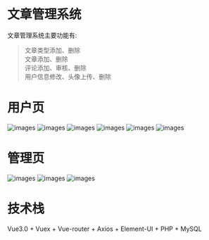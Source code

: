 # 文章管理系统
  文章管理系统主要功能有:  
  >文章类型添加、删除  
  >文章添加、删除  
  >评论添加、审核、删除  
  >用户信息修改、头像上传、删除  
# 用户页
  ![images](screenShots/login.PNG)
  ![images](screenShots/aside.PNG)
  ![images](screenShots/main.PNG)
  ![images](screenShots/atricle-detail.PNG)
  ![images](screenShots/article-add.PNG)
  ![images](screenShots/my-message.PNG)
# 管理页
  ![images](screenShots/type-admin.PNG)
  ![images](screenShots/comments-admin.PNG)
  ![images](screenShots/user-admin.PNG)
# 技术栈
  Vue3.0 + Vuex + Vue-router + Axios + Element-UI + PHP + MySQL
  
